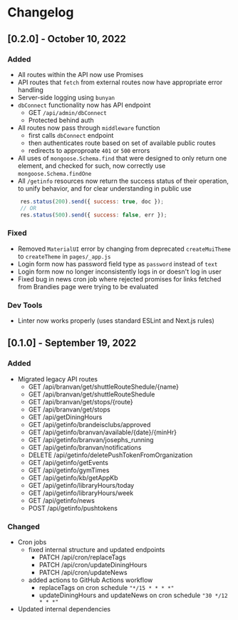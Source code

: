 # Changelog

## [0.2.0] - October 10, 2022

### Added

- All routes within the API now use Promises
- API routes that `fetch` from external routes now have appropriate error handling
- Server-side logging using `bunyan`
- `dbConnect` functionality now has API endpoint
    - GET `/api/admin/dbConnect`
    - Protected behind auth
- All routes now pass through `middleware` function
    - first calls `dbConnect` endpoint
    - then authenticates route based on set of available public routes
    - redirects to approproate `401` or `500` errors
- All uses of `mongoose.Schema.find` that were designed to only return one element, and checked for such, now correctly
    use `mongoose.Schema.findOne`
- All `/getinfo` resources now return the success status of their operation, to unify behavior, and for clear 
    understanding in public use
```javascript
    res.status(200).send({ success: true, doc });
    // OR
    res.status(500).send({ success: false, err });
```

### Fixed

- Removed `MaterialUI` error by changing from deprecated `createMuiTheme` to `createTheme` in `pages/_app.js`
- Login form now has password field type as `password` instead of `text`
- Login form now no longer inconsistently logs in or doesn't log in user
- Fixed bug in news cron job where rejected promises for links fetched from Brandies page were trying to be evaluated

### Dev Tools

- Linter now works properly (uses standard ESLint and Next.js rules)

## [0.1.0] - September 19, 2022

### Added

- Migrated legacy API routes
    - GET /api/branvan/get/shuttleRouteShedule/{name}
    - GET /api/branvan/get/shuttleRouteShedule
    - GET /api/branvan/get/stops/{route}
    - GET /api/branvan/get/stops
    - GET /api/getDiningHours
    - GET /api/getinfo/brandeisclubs/approved
    - GET /api/getinfo/branvan/available/{date}/{minHr}
    - GET /api/getinfo/branvan/josephs_running
    - GET /api/getinfo/branvan/notifications
    - DELETE /api/getinfo/deletePushTokenFromOrganization
    - GET /api/getinfo/getEvents
    - GET /api/getinfo/gymTimes
    - GET /api/getinfo/kb/getAppKb
    - GET /api/getinfo/libraryHours/today
    - GET /api/getinfo/libraryHours/week
    - GET /api/getinfo/news
    - POST /api/getinfo/pushtokens

### Changed

- Cron jobs
    - fixed internal structure and updated endpoints
        - PATCH /api/cron/replaceTags
        - PATCH /api/cron/updateDiningHours
        - PATCH /api/cron/updateNews
    - added actions to GitHub Actions workflow
        - replaceTags on cron schedule `"*/15 * * * *"`
        - updateDiningHours and updateNews on cron schedule `"30 */12 * * *"`
- Updated internal dependencies
